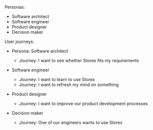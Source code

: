 Personas:

- Software architect
- Software engineer
- Product designer
- Decision maker

User journeys:

- Persona: Software architect

  - Journey: I want to see whether Storex fits my requirements

- Software engineer

  - Journey: I want to learn to use Storex
  - Journey: I want to refresh my mind on something

- Product designer

  - Journey: I want to improve our product development processes

- Decision maker

  - Journey: One of our engineers wants to use Storex

